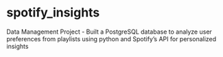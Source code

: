 # spotify_insights
Data Management Project - Built a PostgreSQL database to analyze user preferences from playlists using python and Spotify’s API for personalized insights
